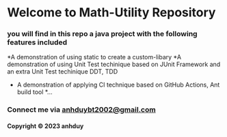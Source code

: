 # Welcome to Math-Utility Repository

### you will find in this repo a java project with the following features included

*A demonstration of using static to create a custom-libary
*A demonstration of using Unit Test techinique based on JUnit Framework and an extra Unit Test techinique DDT, TDD
* A demonstration of applying CI technique based on GitHub Actions, Ant build tool
*...

### Connect me via anhduybt2002@gmail.com
#### Copyright &#169; 2023 anhduy